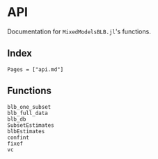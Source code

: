 # API

Documentation for `MixedModelsBLB.jl`'s functions.

## Index

```@index
Pages = ["api.md"]
```

## Functions

```@docs
blb_one_subset
blb_full_data
blb_db
SubsetEstimates
blbEstimates
confint
fixef
vc
```